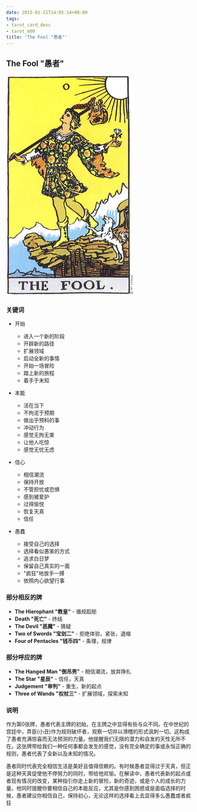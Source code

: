 ```yaml
---
date: 2015-01-21T14:05:14+08:00
tags: 
- tarot_card_desc
- tarot_m00
title: 'The Fool "愚者"'
---
```


## **The Fool "愚者"**

![](/img/tarot/big/maj00.jpg)

<!--more-->

### 关键词

+ 开始

  - 进入一个新的阶段
  - 开辟新的路径
  - 扩展领域
  - 启动全新的事情
  - 开始一场冒险
  - 踏上新的旅程
  - 着手于未知

+ 本能

  - 活在当下
  - 不拘泥于预期
  - 做出乎预料的事
  - 冲动行为
  - 感觉无拘无束
  - 让他人吃惊
  - 感觉无忧无虑

+ 信心

  - 相信潮流
  - 保持开放
  - 不管担忧或恐惧
  - 感到被爱护
  - 过得愉悦
  - 恢复天真
  - 信任

+ 愚蠢

  - 接受自己的选择
  - 选择看似愚笨的方式
  - 追求白日梦
  - 保留自己真实的一面
  - "疯狂"地放手一搏
  - 依照内心欲望行事

### 部分相反的牌

+ **The Hierophant "教皇"** - 循规蹈矩
+ **Death "死亡"** - 终结
+ **The Devil "恶魔"** - 猜疑
+ **Two of Swords "宝剑二"** - 拒绝体验，紧张，退缩
+ **Four of Pentacles "钱币四"** - 条理，规律


### 部分呼应的牌

+ **The Hanged Man "倒吊男"** - 相信潮流，放弃挣扎
+ **The Star "星辰"** - 信任，天真
+ **Judgement "审判"** - 重生，新的起点
+ **Three of Wands "权杖三"** - 扩展领域，探索未知

### 说明

作为第0张牌，愚者代表主牌的初始，在主牌之中显得有些与众不同。在中世纪的宫廷中，弄臣(小丑)作为规则破坏者，观察一切并以滑稽的形式讽刺一切。这构成了愚者充满惊喜而无法预测的力量。他提醒我们无限的潜力和自发的天性无所不在。这张牌带给我们一种任何事都会发生的感觉，没有完全确定的事或永恒正确的规则，愚者代表了全新以及未知的情况。

愚者同时代表完全相信生活是美好且值得信赖的。有时候愚者显得过于天真，但正是这种天真促使他不停努力的同时，带给他欢愉。在解读中，愚者代表新的起点或者现有情况的改变，某种指引你走上新的冒险，新的奇迹，或是个人的成长的力量。他同时提醒你要相信自己的本能反应，尤其是你感到困惑或是面临选择的时候，愚者建议你相信自己，保持初心，无论这样的选择看上去显得多么愚蠢或者疯狂


